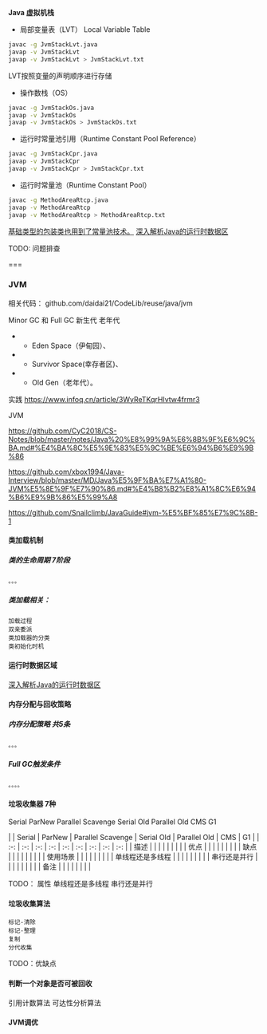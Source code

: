 **Java 虚拟机栈**


* 局部变量表（LVT） Local Variable Table

```sh
javac -g JvmStackLvt.java
javap -v JvmStackLvt
javap -v JvmStackLvt > JvmStackLvt.txt

```

LVT按照变量的声明顺序进行存储

* 操作数栈（OS）

```sh
javac -g JvmStackOs.java
javap -v JvmStackOs
javap -v JvmStackOs > JvmStackOs.txt
```

* 运行时常量池引用（Runtime Constant Pool Reference）

```sh
javac -g JvmStackCpr.java
javap -v JvmStackCpr
javap -v JvmStackCpr > JvmStackCpr.txt
```

* 运行时常量池（Runtime Constant Pool）

```sh
javac -g MethodAreaRtcp.java
javap -v MethodAreaRtcp
javap -v MethodAreaRtcp > MethodAreaRtcp.txt
```

[基础类型的包装类也用到了常量池技术。](./../grammar/WrappingTypeCacheExmaple.java)
[深入解析Java的运行时数据区](https://zhuanlan.zhihu.com/p/102431019)



TODO: 问题排查


===

### JVM

相关代码：   github.com/daidai21/CodeLib/reuse/java/jvm


Minor GC 和 Full GC
新生代 老年代


* - Eden Space（伊甸园）、 
* - Survivor Space(幸存者区)、 
* - Old Gen（老年代）。


实践    https://www.infoq.cn/article/3WyReTKqrHIvtw4frmr3



JVM

https://github.com/CyC2018/CS-Notes/blob/master/notes/Java%20%E8%99%9A%E6%8B%9F%E6%9C%BA.md#%E4%BA%8C%E5%9E%83%E5%9C%BE%E6%94%B6%E9%9B%86

https://github.com/xbox1994/Java-Interview/blob/master/MD/Java%E5%9F%BA%E7%A1%80-JVM%E5%8E%9F%E7%90%86.md#%E4%B8%B2%E8%A1%8C%E6%94%B6%E9%9B%86%E5%99%A8

https://github.com/Snailclimb/JavaGuide#jvm-%E5%BF%85%E7%9C%8B-1



#### 类加载机制



##### 类的生命周期 7阶段
	。。。


##### 类加载相关：
	加载过程
	双亲委派
	类加载器的分类
	类初始化时机



#### 运行时数据区域

[深入解析Java的运行时数据区](https://zhuanlan.zhihu.com/p/102431019)

#### 内存分配与回收策略

##### 内存分配策略 共5条
	。。。



##### Full GC触发条件
	。。。。




#### 垃圾收集器 7种

Serial
ParNew
Parallel Scavenge
Serial Old
Parallel Old
CMS
G1

|  | Serial | ParNew | Parallel Scavenge | Serial Old | Parallel Old | CMS | G1 |
| :-: | :-: | :-: | :-: | :-: | :-: | :-: | :-: | :-: |
| 描述 |  |  |  |  |  |  |  |
| 优点 |  |  |  |  |  |  |  |
| 缺点 |  |  |  |  |  |  |  |
| 使用场景 |  |  |  |  |  |  |  |
| 单线程还是多线程 |  |  |  |  |  |  |  |
| 串行还是并行 |  |  |  |  |  |  |  |
| 备注 |  |  |  |  |  |  |  |

TODO：
	属性
		单线程还是多线程
		串行还是并行



#### 垃圾收集算法

	标记-清除
	标记-整理
	复制
	分代收集

TODO：优缺点

#### 判断一个对象是否可被回收

引用计数算法
可达性分析算法




#### JVM调优
